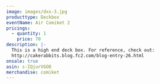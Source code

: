 ```yaml
---
image: images/dxx-3.jpg
producttype: Deckbox
eventName: Air Comiket 2
pricings:
  - quantity: 1
    price: 70
description: |-
  This is a high end deck box. For reference, check out:
  http://cakerabbits.blog.fc2.com/blog-entry-26.html
onsale: true
asin: s-IQjurVGO8
merchandise: comiket
---
```

